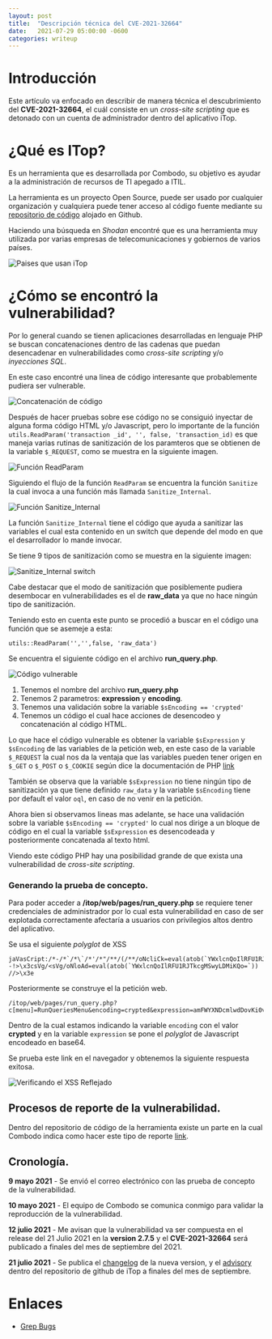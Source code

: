 ```yaml
---
layout: post
title:  "Descripción técnica del CVE-2021-32664"
date:   2021-07-29 05:00:00 -0600
categories: writeup
---
```


# Introducción

Este artículo va enfocado en describir de manera técnica el descubrimiento del **CVE-2021-32664**, el cuál consiste en un
*cross-site scripting* que es detonado con un cuenta de administrador dentro del aplicativo iTop.

# ¿Qué es ITop?

Es un herramienta que es desarrollada por Combodo, su objetivo es ayudar a la administración de recursos de TI apegado a ITIL.

La herramienta es un proyecto Open Source, puede ser usado por cualquier organización y cualquiera puede tener acceso al código
fuente mediante su [repositorio de código](https://github.com/Combodo/iTop) alojado en Github.

Haciendo una búsqueda en *Shodan* encontré que es una herramienta muy utilizada por varias empresas de telecomunicaciones y gobiernos
de varios países.

![Paises que usan iTop](/assets/write-up-cve-2021-32664/01-estadistica-itop.png)
 
# ¿Cómo se encontró la vulnerabilidad?

Por lo general cuando se tienen aplicaciones desarrolladas en lenguaje PHP se buscan concatenaciones dentro de las cadenas que puedan
desencadenar en vulnerabilidades como *cross-site scripting* y/o *inyecciones SQL*.

En este caso encontré una linea de código interesante que probablemente pudiera ser vulnerable.

![Concatenación de código](/assets/write-up-cve-2021-32664/02-concatenacion.png)

Después de hacer pruebas sobre ese código no se consiguió inyectar de alguna forma código HTML y/o Javascript, pero lo importante de
la función ```utils.ReadParam('transaction _id', '', false, 'transaction_id)``` es que maneja varias rutinas de sanitización de
los paramteros que se obtienen de la variable ```$_REQUEST```, como se muestra en la siguiente imagen.

![Función ReadParam](/assets/write-up-cve-2021-32664/03-funcion-read-params.png)

Siguiendo el flujo de la función ```ReadParam``` se encuentra la función ```Sanitize``` la cual invoca a una función más llamada ```Sanitize_Internal```.

![Función Sanitize_Internal](/assets/write-up-cve-2021-32664/04-funcion-read-params-internal.png)

La función ```Sanitize_Internal``` tiene el código que ayuda a sanitizar las variables el cual esta contenido en un switch que depende
del modo en que el desarrollador lo mande invocar.

Se tiene 9 tipos de sanitización como se muestra en la siguiente imagen:

![Sanitize_Internal switch](/assets/write-up-cve-2021-32664/05-funcion-sanitizacion.png)

Cabe destacar que el modo de sanitización que posiblemente pudiera desembocar en vulnerabilidades es el de **raw_data** ya que
no hace ningún tipo de sanitización.

Teniendo esto en cuenta este punto se procedió a buscar en el código una función que se asemeje a esta:

~~~
utils::ReadParam('','',false, 'raw_data')
~~~

Se encuentra el siguiente código en el archivo **run_query.php**.

![Código vulnerable](/assets/write-up-cve-2021-32664/06-codigo-vulnerable.png)

1. Tenemos el nombre del archivo **run_query.php**
2. Tenemos 2 parametros: **expression** y **encoding**.
3. Tenemos una validación sobre la variable ```$sEncoding == 'crypted'```
4. Tenemos un código el cual hace acciones de desencodeo y concatenación al código HTML.

Lo que hace el código vulnerable es obtener la variable ```$sExpression``` y ```$sEncoding``` de las variables de la petición web, en este caso de la variable ```$_REQUEST``` la cual nos da la ventaja que las variables pueden tener origen en ```$_GET``` o ```$_POST``` o ```$_COOKIE``` según dice la documentación de PHP [link](https://www.php.net/manual/es/reserved.variables.request.php)

También se observa que la variable ```$sExpression``` no tiene ningún tipo de sanitización ya que tiene definido ```raw_data``` y la variable 
```$sEncoding``` tiene por default el valor ```oql```, en caso de no venir en la petición.

Ahora bien si observamos lineas mas adelante, se hace una validación sobre la variable ```$sEncoding == 'crypted'``` lo cual nos dirige a un bloque de código en el cual la variable ```$sExpression``` es desencodeada y posteriormente concatenada al texto html.

Viendo este código PHP hay una posibilidad grande de que exista una vulnerabilidad de *cross-site scripting*.

### Generando la prueba de concepto.

Para poder acceder a **/itop/web/pages/run_query.php** se requiere tener credenciales de administrador por lo cual esta vulnerabilidad en caso de ser explotada correctamente afectaría a usuarios con privilegios altos dentro del aplicativo.

Se usa el siguiente *polyglot* de XSS

~~~
jaVasCript:/*-/*`/*\`/*'/*"/**/(/**/oNcliCk=eval(atob(`YWxlcnQoIlRFU1RJTkcgMSwyLDMiKQo=`)))//%0D%0A%0d%0a//</stYle/</titLe/</teXtarEa/</scRipt/--!>\x3csVg/<sVg/oNloAd=eval(atob(`YWxlcnQoIlRFU1RJTkcgMSwyLDMiKQo=`)) //>\x3e
~~~

Posteriormente se construye el la petición web.

~~~
/itop/web/pages/run_query.php?c[menu]=RunQueriesMenu&encoding=crypted&expression=amFWYXNDcmlwdDovKi0vKmAvKlxgLyonLyoiLyoqLygvKiAqL29OY2xpQ2s9ZXZhbChhdG9iKGBZV3hsY25Rb0lsUkZVMVJKVGtjZ01Td3lMRE1pS1FvPWApKSkvLyUwRCUwQSUwZCUwYS8vPC9zdFlsZS88L3RpdExlLzwvdGVYdGFyRWEvPC9zY1JpcHQvLS0hPlx4M2NzVmcvPHNWZy9vTmxvQWQ9ZXZhbChhdG9iKGBZV3hsY25Rb0lsUkZVMVJKVGtjZ01Td3lMRE1pS1FvPWApKSAvLz5ceDNl
~~~

Dentro de la cual estamos indicando la variable ```encoding``` con el valor **crypted** y en la variable ```expression``` se pone el *polyglot* de Javascript encodeado en base64.

Se prueba este link en el navegador y obtenemos la siguiente respuesta exitosa.

![Verificando el XSS Reflejado](/assets/write-up-cve-2021-32664/08-verificando-xss.png)


## Procesos de reporte de la vulnerabilidad.

Dentro del repositorio de código de la herramienta existe un parte en la cual Combodo indica como hacer este tipo de reporte [link](https://github.com/Combodo/iTop/blob/develop/SECURITY.md).

## Cronología.

**9 mayo 2021** - Se envió el correo electrónico con las prueba de concepto de la vulnerabilidad.

**10 mayo 2021** - El equipo de Combodo se comunica conmigo para validar la reproducción de la vulnerabilidad.

**12 julio 2021** - Me avisan que la vulnerabilidad va ser compuesta en el release del 21 Julio 2021 en la **version 2.7.5** y el **CVE-2021-32664** será publicado a finales del mes de septiembre del 2021.

**21 julio 2021** - Se publica el [changelog](https://www.itophub.io/wiki/page?id=2_7_0%3Arelease%3Achange_log) de la nueva version, y el [advisory](https://github.com/Combodo/iTop/security/advisories/GHSA-j758-ggwg-9mpj) dentro del repositorio de github de iTop a finales del mes de septiembre.

# Enlaces 

+ [Grep Bugs](https://www.grepbugs.com/browse)